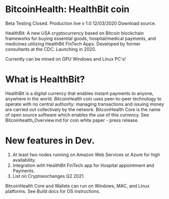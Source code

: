 # BitcoinHealth: HealthBit coin

Beta Testing Closed. Production live v 1.0 12/03/2020  Download source.

HealthBit: A new USA cryptocurrency based on Bitcoin blockchain frameworks for buying essential goods, hospital/medical payments, and medicines utilizing HealthBit FinTech Apps.  Developed by former consultants at the CDC.
Launching in 2020.

Currently can be mined on GPU Windows and Linux PC's!

# What is HealthBit?

HealthBit is a digital currency that enables instant payments to anyone, anywhere in the world. BitcoinHealth coin uses peer-to-peer technology to operate with no central authority: managing transactions and issuing money are carried out collectively by the network. BitcoinHealth Core is the name of open source software which enables the use of this currency.
See Bitcoinhealth_Overview.md for coin white paper - press release.



# New features in Dev.

1.  At least two nodes running on Amazon Web Services or Azure for high availability.
2.  Integration with HealthBit FinTech app for Hospital appointment and Payments. 
3.  List on Cryptoexchanges Q2 2021.

BitcoinHealth Core and Wallets can run on Windows, MAC, and Linux platforms. See Build docs for OS instructions.  

